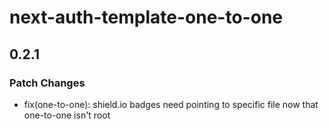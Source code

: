 # next-auth-template-one-to-one

## 0.2.1

### Patch Changes

- fix(one-to-one): shield.io badges need pointing to specific file now that one-to-one isn't root
